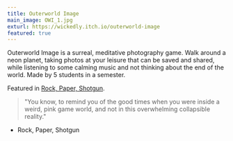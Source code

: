 ```yaml
---
title: Outerworld Image
main_image: OWI_1.jpg
exturl: https://wickedly.itch.io/outerworld-image
featured: true
---
```



Outerworld Image is a surreal, meditative photography game. Walk around a neon planet, taking photos at your leisure that can be saved and shared, while listening to some calming music and not thinking about the end of the world. Made by 5 students in a semester. 

Featured in [Rock, Paper, Shotgun](https://www.rockpapershotgun.com/2016/08/13/best-free-games-of-the-week-28/).

> "You know, to remind you of the good times when you were inside a weird, pink game world, and not in this overwhelming collapsible reality."

- Rock, Paper, Shotgun 